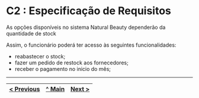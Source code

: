 # C2 : Especificação de Requisitos

As opções disponíveis no sistema Natural Beauty dependerão da quantidade de stock

Assim, o funcionário poderá ter acesso às seguintes funcionalidades: 

- reabastecer o stock; 
- fazer um pedido de restock aos fornecedores; 
- receber o pagamento no inicio do mês;



---
[< Previous](rei01.md) | [^ Main](https://github.com/exemploTrabalho/reportSIBD/) | [Next >](rei03.md)
:--- | :---: | ---: 
